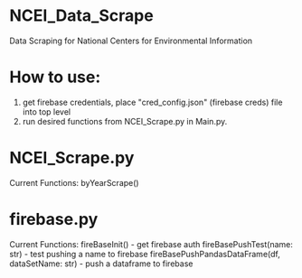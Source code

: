 # NCEI_Data_Scrape
Data Scraping for National Centers for Environmental Information

# How to use:
1. get firebase credentials, place "cred_config.json" (firebase creds) file into top level
2. run desired functions from NCEI_Scrape.py in Main.py.

# NCEI_Scrape.py
Current Functions:
  byYearScrape()

# firebase.py
Current Functions:
  fireBaseInit() - get firebase auth
  fireBasePushTest(name: str) - test pushing a name to firebase
  fireBasePushPandasDataFrame(df, dataSetName: str) - push a dataframe to firebase



